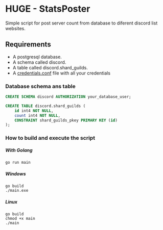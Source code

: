 # HUGE - StatsPoster
Simple script for post server count from database to diferent discord list websites.

## Requirements
- A postgresql database.
- A schema called discord.
- A table called discord.shard_guilds.
- A [credentials.conf](/credentials.conf.example) file with all your credentials


### Database schema ans table
```sql
CREATE SCHEMA discord AUTHORIZATION your_database_user;

CREATE TABLE discord.shard_guilds (
	id int4 NOT NULL,
	count int4 NOT NULL,
	CONSTRAINT shard_guilds_pkey PRIMARY KEY (id)
);
```

### How to build and execute the script
##### With Golang
```shell
go run main
```
##### Windows
```shell
go build
./main.exe
```
##### Linux
```shell
go build
chmod +x main
./main
```
